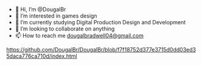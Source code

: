 - 👋 Hi, I’m @DougalBr
- 👀 I’m interested in games design
- 🌱 I’m currently studying Digital Production Design and Development
- 💞️ I’m looking to collaborate on anything
- 📫 How to reach me dougalbradwell04@gmail.com

https://github.com/DougalBr/DougalBr/blob/f7f18752d377e3715d0dd03ed35daca776ca710d/index.html
